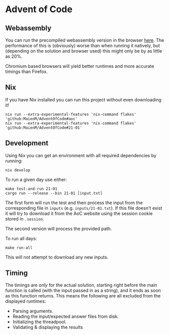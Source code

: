 # Advent of Code

## Webassembly

You can run the precompiled webassembly version in the browser [here](https://maienm.github.io/AdventOfCode). The performance of this is (obviously) worse than when running it natively, but (depending on the solution and browser used) this might only be by as little as 20%.

Chromium based browsers will yield better runtimes and more accurate timings than Firefox.

## Nix

If you have Nix installed you can run this project without even downloading it!

``` shell
nix run --extra-experimental-features 'nix-command flakes' 'github:MaienM/AdventOfCode#aoc'
nix run --extra-experimental-features 'nix-command flakes' 'github:MaienM/AdventOfCode#21-01'
```

## Development

Using Nix you can get an environment with all required dependencies by running:

``` shell
nix develop
```

To run a given day use either:

``` shell
make test-and-run 21-01
cargo run --release --bin 21-01 [input.txt]
```

The first form will run the test and then process the input from the corresponding file in `inputs` (e.g. `inputs/21-01.txt`). If this file doesn't exist it will try to download it from the AoC website using the session cookie stored in `.session`.

The second version will process the provided path.

To run all days:

```
make run-all
```

This will not attempt to download any new inputs.

## Timing

The timings are _only_ for the actual solution, starting right before the main function is called (with the input passed in as a string), and it ends as soon as this function returns. This means the following are all excluded from the displayed runtimes:

- Parsing arguments.
- Reading the input/expected answer files from disk.
- Initializing the threadpool.
- Validating & displaying the results
